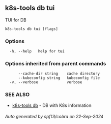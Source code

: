 ## k8s-tools db tui

TUI for DB

```
k8s-tools db tui [flags]
```

### Options

```
  -h, --help   help for tui
```

### Options inherited from parent commands

```
      --cache-dir string    cache directory
      --kubeconfig string   kubeconfig file
  -v, --verbose             verbose
```

### SEE ALSO

* [k8s-tools db](k8s-tools_db.md)	 - DB with K8s information

###### Auto generated by spf13/cobra on 22-Sep-2024

